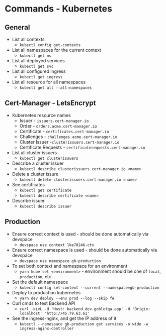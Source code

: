 # Commands - Kubernetes 

## General
* List all contexts
  * `kubectl config get-contexts`
* List all namespaces for the current context
  * `kubectl get ns`
* List all deployed services
  * `kubectl get svc`
* List all configured ingress
  * `kubectl get ingress`
* List all resource for all namespaces
  * `kubectl get all --all-namespaces`


## Cert-Manager - LetsEncrypt
* Kubernetes resource names
  * Issuer - `issuers.cert-manager.io`
  * Order - `orders.acme.cert-manager.io`
  * Certificate - `certificates.cert-manager.io`
  * Challenges - `challenges.acme.cert-manager.io`
  * Cluster Issuer -`clusterissuers.cert-manager.io`
  * Certificate Requests - `certificaterequests.cert-manager.io`
* List all cluster issuers
  * `kubectl get clusterissuers`
* Describe a cluster issuer
  * `kubectl describe clusterissuers.cert-manager.io <name>`
* Delete a cluster issure
  * `kubectl delete clusterissuers.cert-manager.io <name>`
* See certificates
  * `kubectl get certificate`
  * `kubectl describe certificate <name>`
* Describe issuer
  * `kubectl describe issuer`



## Production
* Ensure correct context is used - should be done automatically via devspace
  * `devspace use context lke70246-ctx`
* Ensure correct namespace is used - should be done automatically via devspace
  * `devspace use namespace gb-production`
* To set both context and namespace for an environment
  * `yarn kube set <environment>` - environment should be one of `local`, `production`, etc...
* Set the default namespace
  * `kubectl config set-context --current --namespace=gb-production`
* Deploy to production kubernetes
  * `yarn dev deploy --env prod --log --skip fe`
* Curl cmds to test Backend API
  * `curl -kivL -H 'Host: backend.dev.gobletqa.app' -H 'Origin: localhost' 'http://45.79.63.61'`
* See the ingress-nginx, and get the IP address of it
  * `kubectl --namespace gb-production get services -o wide -w ingress-nginx-controller`

